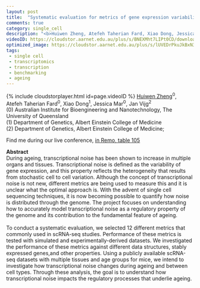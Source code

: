 ```yaml
---
layout: post
title:  "Systematic evaluation for metrics of gene expression variability in single-cell RNA sequencing data"
comments: true
category: single_cell
description: "<b>Huiwen Zheng, Atefeh Taherian Fard, Xiao Dong, Jessica Mar, Jan Vijg</b><br/>During ageing, transcriptional noise has been show..."
videoID: https://cloudstor.aarnet.edu.au/plus/s/BNEXMht7LIPt0CD/download
optimized_image: https://cloudstor.aarnet.edu.au/plus/s/lUVEDrPkuJkBxN3/download
tags:
 - single cell
 - transcriptomics
 - transcription
 - benchmarking
 - ageing
---
```

{% include cloudstorplayer.html id=page.videoID %}
<u>Huiwen Zheng</u><sup>0</sup>, Atefeh Taherian Fard<sup>0</sup>, Xiao Dong<sup>1</sup>, Jessica Mar<sup>0</sup>, Jan Vijg<sup>2</sup><br/>
\(0\) Australian Institute for Bioengineering and Nanotechnology, The University of Queensland<br/>
\(1\) Department of Genetics, Albert Einstein College of Medicine<br/>
\(2\) Department of Genetics, Albert Einstein College of Medicine;

Find me during our live conference, [in Remo, table 105](https://remo.co)

<b>Abstract</b><br/>
During ageing, transcriptional noise has been shown to increase in multiple organs and tissues. Transcriptional noise is defined as the variability of gene expression, and this property reflects the heterogeneity that results from stochastic cell to cell variation. Although the concept of transcriptional noise is not new, different metrics are being used to measure this and it is unclear what the optimal approach is. With the advent of single cell sequencing techniques, it is now becoming possible to quantify how noise is distributed through the genome. The project focuses on understanding how to accurately model transcriptional noise as a regulatory property of the genome and its contribution to the fundamental feature of ageing.<br/><br/>To conduct a systematic evaluation, we selected 12 different metrics that commonly used in scRNA-seq studies. Performance of these metrics is tested with simulated and experimentally-derived datasets. We investigated the performance of these metrics against different data structures, stably expressed genes,and other properties. Using a publicly available scRNA-seq datasets with multiple tissues and age groups for mice, we intend to investigate how transcriptional noise changes during ageing and between cell types. Through these analysis, the goal is to understand how transcriptional noise impacts the regulatory processes that underlie ageing.<br/>
